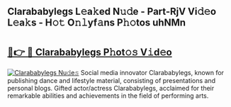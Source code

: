 ## Clarababylegs L𝚎a𝚔ed N𝚞𝚍e - Part-RjV Vi𝚍𝚎o L𝚎a𝚔s - H𝚘𝚝 O𝚗𝚕yf𝚊ns P𝚑𝚘tos uhNMn

# <h2><a href="http://kfcdz3.oniu.top/?m=Clarababylegs">🔗👉 🔴 Clarababylegs P𝚑ot𝚘𝚜 V𝚒d𝚎o</a></h2>

[![Clarababylegs Nu𝚍e𝚜](https://i.imgur.com/0qMVB7G.gif)](http://kfcdz3.oniu.top/?m=Clarababylegs)
Social media innovator Clarababylegs, known for publishing dance and lifestyle material, consisting of presentations and personal blogs. Gifted actor/actress Clarababylegs, acclaimed for their remarkable abilities and achievements in the field of performing arts.  
